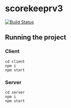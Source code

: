 # scorekeeprv3

<!-- Build Status -->
<a href="https://travis-ci.org/Allov/scorekeeprv3" target="_blank">
  <img src="https://travis-ci.org/Allov/scorekeeprv3.svg?branch=master" alt="Build Status" />
</a>

## Running the project

### Client

```
cd client
npm i
npm start
```

### Server

```
cd server
npm i
npm start
```
